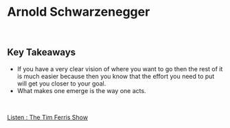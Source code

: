 # Arnold Schwarzenegger 
<br>

## Key Takeaways <br>

* If you have a very clear vision of where you want to go then the rest of it is much easier because then you know that the effort you need to put will get you closer to your goal.
* What makes one emerge is the way one acts.

<br>

[Listen : The Tim Ferris Show](https://www.youtube.com/watch?v=D5E3lBDHmMY)

